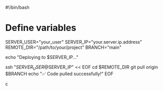 #!/bin/bash

# Define variables
SERVER_USER="your_user"
SERVER_IP="your.server.ip.address"
REMOTE_DIR="/path/to/your/project"
BRANCH="main"

echo "Deploying to $SERVER_IP..."

ssh "$SERVER_USER@$SERVER_IP" << EOF
  cd $REMOTE_DIR
  git pull origin $BRANCH
  echo "✅ Code pulled successfully!"
EOF



c
